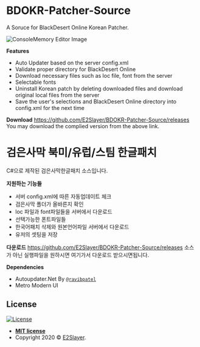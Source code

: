
# BDOKR-Patcher-Source 
A Soruce for BlackDesert Online Korean Patcher. 

<img src="https://github.com/E2Slayer/BDOKR-Patcher-Source/raw/master/readme/preview.gif" title="ConsoleMemory Editor Image" alt="ConsoleMemory Editor Image">

**Features**

- Auto Updater based on the server config.xml
- Validate proper directory for BlackDesert Online
- Download necessary files such as loc file, font from the server 
- Selectable fonts
- Uninstall Korean patch by deleting downloaded files and download original local files from the server
- Save the user's selections and BlackDesert Online directory into config.xml for the next time

**Download**
https://github.com/E2Slayer/BDOKR-Patcher-Source/releases 
You may download the complied version from the above link.

# 검은사막 북미/유럽/스팀 한글패치
C#으로 제작된 검은사막한글패치 소스입니다. 

**지원하는 기능들**

- 서버 config.xml에 따른 자동업데이트 체크
- 검은사막 폴더가 올바른지 확인
- loc 파일과 font파일들을 서버에서 다운로드
- 선택가능한 폰트파일들
- 한국어패치 삭제와 원본언어파일 서버에서 다운로드
- 유저의 셋팅을 저장


**다운로드**
https://github.com/E2Slayer/BDOKR-Patcher-Source/releases 
소스가 아닌 실행파일을 원하시면 여기가서 다운로드 받으시면됩니다.


**Dependencies**

- Autoupdater.Net By <a href="https://github.com/ravibpatel/AutoUpdater.NET" target="_blank">`@ravibpatel`</a>
- Metro Modern UI

## License

[![License](http://img.shields.io/:license-mit-blue.svg?style=flat-square)](http://badges.mit-license.org)

- **[MIT license](http://opensource.org/licenses/mit-license.php)**
- Copyright 2020 © <a href="https://github.com/E2Slayer/" target="_blank">E2Slayer</a>.
